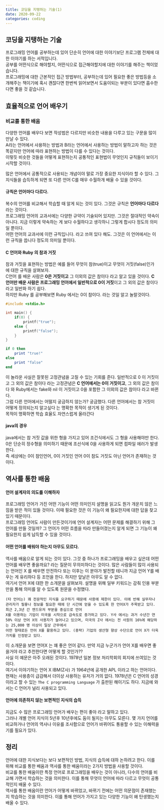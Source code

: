 ```yaml
---
title: 코딩을 지탱하는 기술(1)
date: 2020-09-22
categories: coding
---
```


## 코딩을 지탱하는 기술 
프로그래밍 언어를 공부하는데 있어 단순히 언어에 대한 이야기보단 프로그램 전체에 대한 이야기를 하는 서적입니다.  
공부를 어떤식으로 해야할지, 어떤식으로 접근해야할지에 대한 이야기를 해주는 책이었습니다.  
프로그래밍에 대한 근본적인 접근 방법부터, 공부하는데 있어 필요한 좋은 방법등을 소개해주는 책이기에 혹시 괜찮다면 한번씩 읽어보면서 도움이되는 부분이 있다면 흡수한다면 좋을 것 같습니다.

## 효율적으로 언어 배우기 
### 비교를 통한 배움 
다양한 언어를 배우다 보면 작성법은 다르지만 비슷한 내용을 다루고 있는 구문을 많이 만날 수 있다.  
A라는 언어에서 사용하는 방법과 B라는 언어에서 사용하는 방법이 말하고자 하는 것은 똑같지만 언어에 따라 표현하는 방법이 다를 수 있다는 것이다.  
이렇듯 비슷한 것들을 어떻게 표현하는지 공통적인 표현법이 무엇인지 규칙들이 보이기 시작할 것이다.  

많은 언어에서 공통적으로 사용되는 개념이야 말로 가장 중요한 지식이라 할 수 있다. 그 지식들을 습득하게 되면 또 다른 언어 C를 매우 수월하개 배울 수 있을 것이다.

#### 규칙은 언어마다 다르다.
복수의 언어를 비교해서 학습할 때 알게 되는 것이 있다. 그것은 규칙은 **언어마다 다르다** 라는 것이다.  
프로그래밍 언어의 교과서에는 다양한 규약이 기술되어 있지만. 그것은 절대적인 약속이 아니다. 지금 이렇게 약속하는 게 보다 수월하다고 생각하니 그렇게 합시다 정도의 의미일 뿐이다.  
어떤 언어의 교과서에 이런 규칙입니다. 라고 쓰여 있다 해도. 그것은 이 언어에서는 이런 규칙을 씁니다 정도의 의미일 뿐이다.

#### C 언어와 Ruby 의 참과 거짓 
참과 거짓을 표현하는 방법은 예를 들어 무엇이 참(true)이고 무엇이 거짓(false)인가 에 대한 규칙을 살펴보자.  
C언어 를 배운 사람은 **0은 거짓이고** 그 이외의 값은 참이다 라고 알고 있을 것이다. **C 언어만 배운 사람은 프로그래밍 언어에서 일반적으로 0이 거짓**이고 그 외의 값은 참이다 라고 일반화 하기 쉽다.  
하지만 Ruby 를 공부해보면 Ruby 에서는 0이 참이다. 라는 것일 알고 놀랄것이다.

```C++
#include <stdio.h>

int main() {
    if(0) {
        printf("true");
    else {
        printf("false");
    }
}
```


```ruby
if 0 then 
    print "true!"
else
    print "false"
end
```
이 놀라운 사실은 잘못된 고정관념을 고칠 수 있는 기회를 준다. 일반적으로 0 이 거짓이고 그 외의 값은 참이다 라는 고정관념은 **C 언어에서는 0이 거짓이고**, 그 외의 값은 참이다 와 Ruby에서는 fake와 nil 이 거짓이고 
0을 포함한 그 이외의 값은 참이다 라고 바뀐다.  
그럼 다른 언어에서는 어떨지 궁금하지 않는가? 궁금했다. 다른 언어에서는 참 거짓이 어떻게 정의되는지 알고싶다 는 명확한 목적이 생기게 된 것이다.  
목적이 명확하면 학습 효율도 자연스럽게 올라간다  

#### java의 경우  
java에서는 참 거짓 값을 위한 형을 가지고 있어 조건식에서도 그 형을 사용해야만 한다. 0은 단순히 정수형을 의미하기 때문에 조선식에 0을 사용하게 되면 컴파일 에러가 발생한다.  
즉 세상에는 0이 참인언어, 0이 거짓인 언어 0이 참도 거짓도 아닌 언어가 존재하는 것이다.

## 역사를 통한 배움  
#### 언어 설계자의 의도를 이해하자 
프로그래밍 언어가 가진 어떤 기능이 어떤 의미인지 설명을 읽고도 뭔가 개운치 않은 느낌을 받은 적이 있들 것이다. 이때 필요한 것은 이 기능이 왜 필요한지에 대한 답을 찾고 있기 때문이다.  
프로그래밍 언어도 사람이 만든것이기에 언어 설계자는 어떤 문제를 해결하기 위해 그 언어를 만들 것일까? 그 언어가 어떤 흐름을 따라 만들어졌는지 알게 되면 그 기능이 왜 필요한지 쉽게 납득할 수 있을 것이다.

#### 어떤 언어를 배워야 하는지 아무도 모르다.
역사를 배움으로 알게 되는 것이 있다. 그것 중 하나가 프로그래밍을 배우고 싶은데 어떤 언어를 배우면 좋을까요? 라는 질문이 무의미하다는 것이다. 많은 사람들이 많이 사용되는 언어인 X 를 배우면 안전하다
또는 이후는 이 분야가 발전할 테니까 지금 언어 Y를 배우는 게 유리하다 등 조언을 한다. 하지만 앞날은 아무도 알 수 없다.  
여기서 언어 X에 대한 한 소개문을 살펴보자. 설명을 위해 일부 키워드는 감춰 인용 부분만을 통해 의미를 알 수 있도록 원문을 수정했다.  
```
(타 언어는) 꽤 전문적인 지식을 요구하기 때문에 사용에 제한이 있다. 이에 반해 실무자나 관리자가 필욯나 정보를 필요한 때에 단 시간에 얻을 수 있도록 한 언어X가 주목받고 있다. 최근 2,3년 간 엔드유저 부분을 중심으로 언어 
X를 이용하는 기업이 미국을 시작으로 급속도로 증가하고 있다. Y사 에서는 과거 수년간 연 50% 이상 언어 X의 사용자가 늘어나고 있으며, 미국의 Z사 에서는 전 사원의 16%에 해당하는 25,000 명 이상이 일상 근무에서 
어떤 형태로든 언어 X를 활용하고 있다. (중략) 기업의 생산형 향상 수단으로 언어 X가 더욱 가치를 인정받고 있다.
```
이 소개문을 보면 언어X 는 꽤 좋은 언어 같다. 만약 지금 누군가가 언어 X를 배우면 좋을거야 라고 추천한다면 어떻게 할 것인가??  
사실 이 예문은 아주 오래된 것이다. 1978년 일본 정보 처리학회의 회지에 쓰여있는 것이다.  
여기서 이야기하는 언어 X IBM(Z사) 가 1964년에 공개한 APL 이라고 하는 언어이다. 현재는 사용층이 급감해서 더이상 사용하는 유저가 거의 없다. 1978년은 C 언어의 성경이라고 할 수 있는 `The C programming Language` 가 출판된 해이기도 하다.
지금에 와서는 C 언어가 널리 사용되고 있다. 

#### 언어에 의존하지 않는 보편적인 지식의 습득 
지금도 수 많은 프로그래밍 언어가 배우는 편이 좋아 라고 말하고 있다.  
그러나 개별 언어 지식이 5년후 10년후에도 둠이 될지는 아무도 모른다. 몇 가지 언어를 비교하거나 언어의 역사나 이유를 조사함으로 언어가 바뀌어도 통용할 수 있는 이해력을 기를 필요가 있다. 

## 정리 
언어에 대한 지식보다는 보다 보편적인 방법, 지식의 습득에 대하 논하려고 한다. 이를 위해 비교를 통한 배움과 역사를 통한 배움이라는 2가지 방법을 사용할 것이다.   
비교를 통한 배움이란 특정 언어로 프로그래밍을 배우는 것이 아니라, 다수의 언어를 비교해 가면서 학습하는 것을 의미한다. 이를 통해 무엇이 언어에 따라 다르고 무엇이 공통적인지 배울 수 있다.  
역사를 통한 배움이란 언어가 어떻게 바뀌었고, 바뀌기 전에는 어떤 의문점이 존재했는지 학습하는 것을 의미한다. 이를 통해 언어가 가지고 있는 다양한 기능이 왜 탄생했는지 배울 수 있다.  
